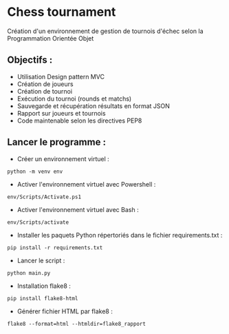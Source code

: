 # Chess tournament

Création d'un environnement de gestion de tournois d'échec selon la Programmation Orientée Objet

## Objectifs :

- Utilisation Design pattern MVC
- Création de joueurs
- Création de tournoi
- Exécution du tournoi (rounds et matchs)
- Sauvegarde et récupération résultats en format JSON
- Rapport sur joueurs et tournois
- Code maintenable selon les directives PEP8


## Lancer le programme :

- Créer un environnement virtuel :

```
python -m venv env
```

- Activer l'environnement virtuel avec Powershell :

```
env/Scripts/Activate.ps1
```

- Activer l'environnement virtuel avec Bash :

```
env/Scripts/activate
```

- Installer les paquets Python répertoriés dans le fichier requirements.txt :

```
pip install -r requirements.txt
```

- Lancer le script :

```
python main.py
```

- Installation flake8 :

```
pip install flake8-html
```

- Générer fichier HTML par flake8 :

```
flake8 --format=html --htmldir=flake8_rapport
```